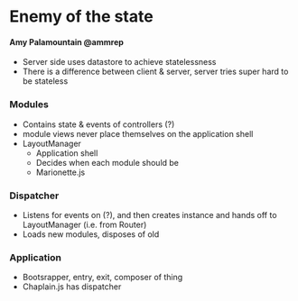 # Enemy of the state
#### Amy Palamountain @ammrep

- Server side uses datastore to achieve statelessness
- There is a difference between client & server, server tries super hard to be stateless

### Modules

- Contains state & events of controllers (?)
- module views never place themselves on the application shell
- LayoutManager
  - Application shell
  - Decides when each module should be
  - Marionette.js

### Dispatcher

- Listens for events on (?), and then creates instance and hands off to LayoutManager (i.e. from Router)
- Loads new modules, disposes of old

### Application

- Bootsrapper, entry, exit, composer of thing
- Chaplain.js has dispatcher
